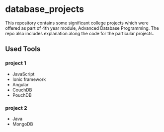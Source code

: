# database_projects

This repository contains some significant college projects which were offered as part of 4th year module, Advanced Database Programming.
The repo also includes explanation along the code for the particular projects.

## Used Tools

### project 1
* JavaScript
* Ionic framework
* Angular
* CouchDB
* PouchDB

### project 2
* Java
* MongoDB


